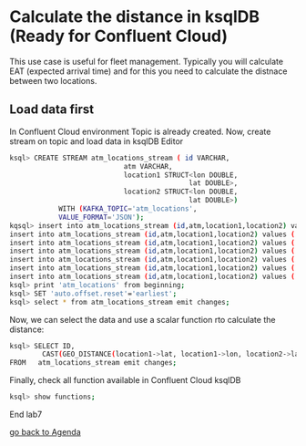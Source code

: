 # Calculate the distance in ksqlDB (Ready for Confluent Cloud)
This use case is useful for fleet management. Typically you will calculate EAT (expected arrival time) and for this you need to calculate the distnace between two locations.

## Load data first
In Confluent Cloud environment Topic is already created.
Now, create stream on topic and load data in ksqlDB Editor
```bash
ksql> CREATE STREAM atm_locations_stream ( id VARCHAR,
                            atm VARCHAR,
                            location1 STRUCT<lon DOUBLE,
                                            lat DOUBLE>,
                            location2 STRUCT<lon DOUBLE,
                                            lat DOUBLE>)
            WITH (KAFKA_TOPIC='atm_locations',
            VALUE_FORMAT='JSON');
kqsql> insert into atm_locations_stream (id,atm,location1,location2) values ('a746','NatWest', STRUCT(lat := 53.7982284, lon := -1.5469429), STRUCT(lat := 53.796226, lon := -1.5426083));
insert into atm_locations_stream (id,atm,location1,location2) values ('a746','NatWest', STRUCT(lat := 53.7982284, lon := -1.5469429), STRUCT(lat := 53.796226, lon := -1.5426083));
insert into atm_locations_stream (id,atm,location1,location2) values ('a674','Co Operative Bank', STRUCT(lat := 53.6914382, lon := -1.7997313), STRUCT(lat := 53.7986913, lon := -1.2518281));
insert into atm_locations_stream (id,atm,location1,location2) values ('a189','RBS', STRUCT(lat := 53.5540984, lon := -1.4816161), STRUCT(lat := 53.7015283, lon := -1.4630307));
insert into atm_locations_stream (id,atm,location1,location2) values ('a357','NatWest', STRUCT(lat := 53.798281, lon := -1.5469429), STRUCT(lat := 53.8018075, lon := -1.5442589));
insert into atm_locations_stream (id,atm,location1,location2) values ('a906','Halifax Building Society', STRUCT(lat := 53.9056907, lon := -1.694482), STRUCT(lat := 53.8687467, lon := -1.9042448));
insert into atm_locations_stream (id,atm,location1,location2) values ('a907','Post Office', STRUCT(lat := 53.8127993, lon := -1.6712572), STRUCT(lat := 53.8134854, lon := -1.6021803));
ksql> print 'atm_locations' from beginning;
ksql> SET 'auto.offset.reset'='earliest';
ksql> select * from atm_locations_stream emit changes;
```
Now, we can select the data and use a scalar function rto calculate the distance:
```bash
ksql> SELECT ID,
        CAST(GEO_DISTANCE(location1->lat, location1->lon, location2->lat, location2->lon, 'KM') AS INT) AS DISTANCE_BETWEEN_1and2_KM
FROM   atm_locations_stream emit changes;
```
Finally, check all function available in Confluent Cloud ksqlDB
```bash
ksql> show functions;
```

End lab7

[go back to Agenda](https://github.com/ora0600/confluent-ksqldb-hands-on-workshop/blob/master/README.md#hands-on-agenda-and-labs)
